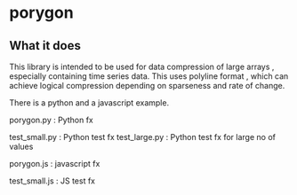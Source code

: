 # porygon

## What it does

This library is intended to be used for data compression of large arrays , especially containing time series data.
This uses polyline format , which can achieve logical compression depending on sparseness and rate of change.

There is a python and a javascript example.

porygon.py : Python fx

test_small.py : Python test fx
test_large.py : Python test fx for large no of values

porygon.js : javascript fx

test_small.js : JS test fx
